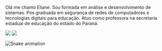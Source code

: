 Olá me chamo Eliane.
Sou formada em análise e desenvolvimento de sistemas.
Pós graduada em segurança de redes de computadores e tecnologias digitais para educação.
Atuo como professora na secretaria estadual de educação do estado do Paraná.

<div> 
 <a href = "mailto:ellianee@hotmail.com"><img src="https://img.shields.io/badge/-Gmail-%23333?style=for-the-badge&logo=gmail&logoColor=white" target="_blank"></a> <a href="https://www.linkedin.com/in/eliane-coelho/" target="_blank"><img src="https://img.shields.io/badge/-LinkedIn-%230077B5?style=for-the-badge&logo=linkedin&logoColor=white" target="_blank"></a> 
 
  ![Snake animation](https://github.com/ubiratan-motta/ubiratan-motta/blob/output/github-contribution-grid-snake.svg)
 
</div>
